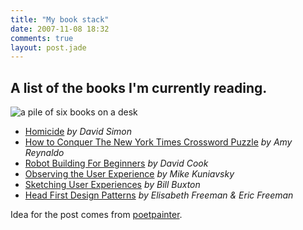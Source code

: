 ```yaml
---
title: "My book stack"
date: 2007-11-08 18:32
comments: true
layout: post.jade
---
```

## A list of the books I'm currently reading.

<div class="figure">
  <img src="/media/posts/my-book-stack/bookstack.jpg" alt="a pile of six books on a desk" title="bookstack" />
</div>

*   [Homicide][1] *by David Simon*
*   [How to Conquer The New York Times Crossword Puzzle][2] *by Amy Reynaldo*
*   [Robot Building For Beginners][3] *by David Cook*
*   [Observing the User Experience][4] *by Mike Kuniavsky*
*   [Sketching User Experiences][5] *by Bill Buxton*
*   [Head First Design Patterns][6] *by Elisabeth Freeman & Eric Freeman*

 [1]: http://www.amazon.com/Homicide-Killing-Streets-David-Simon/dp/0805080759/ref=pd_bbs_sr_3/103-5303781-0316605?ie=UTF8&s=books&qid=1194496767&sr=8-3
 [2]: http://www.amazon.com/Conquer-York-Times-Crossword-Puzzle/dp/0312365543/ref=sr_1_1/103-5303781-0316605?ie=UTF8&s=books&qid=1194496811&sr=1-1
 [3]: http://www.amazon.com/Robot-Building-Beginners-David-Cook/dp/1893115445/ref=pd_bbs_sr_1/103-5303781-0316605?ie=UTF8&s=books&qid=1194496858&sr=1-1
 [4]: http://www.amazon.com/Observing-User-Experience-Practitioners-Technologies/dp/1558609237/ref=sr_1_1/103-5303781-0316605?ie=UTF8&s=books&qid=1194496885&sr=1-1
 [5]: http://www.amazon.com/s/ref=nb_ss_b/104-8678316-5573549?url=search-alias%3Dstripbooks&field-keywords=sketching+user+experience&x=0&y=0
 [6]: http://www.amazon.com/Head-First-Design-Patterns/dp/0596007124/ref=pd_bbs_2/103-5303781-0316605?ie=UTF8&s=books&qid=1194496934&sr=1-2

Idea for the post comes from [poetpainter][7].

 [7]: http://www.poetpainter.com/thoughts/article/whats-in-your-bookstack
